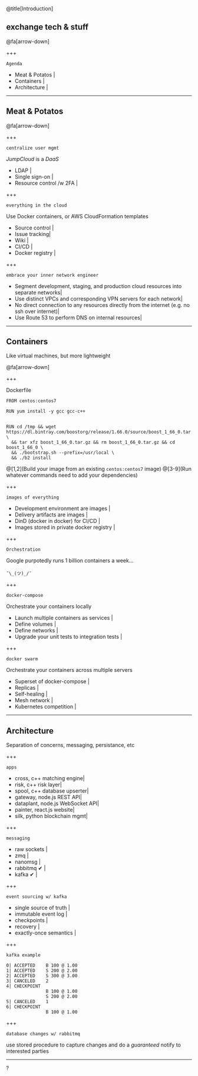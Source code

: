 @title[Introduction]

## exchange tech & stuff

@fa[arrow-down]

+++

`Agenda`

* Meat & Potatos |
* Containers |
* Architecture |

---

## Meat & Potatos

@fa[arrow-down]

+++

`centralize user mgmt`

<i>JumpCloud</i> is a <i>DaaS</i>

* LDAP |
* Single sign-on |
* Resource control /w 2FA |

+++

`everything in the cloud`

Use Docker containers, or AWS CloudFormation templates

* Source control |
* Issue tracking|
* Wiki |
* CI/CD |
* Docker registry |

+++

`embrace your inner network engineer`

* Segment development, staging, and production cloud resources into separate networks|
* Use distinct VPCs and corresponding VPN servers for each network|
* No direct connection to any resources directly from the internet (e.g. no ssh over internet)|
* Use Route 53 to perform DNS on internal resources|

---

## Containers

Like virtual machines, but more lightweight

@fa[arrow-down]

+++

Dockerfile

```
FROM centos:centos7

RUN yum install -y gcc gcc-c++


RUN cd /tmp && wget https://dl.bintray.com/boostorg/release/1.66.0/source/boost_1_66_0.tar.gz \
  && tar xfz boost_1_66_0.tar.gz && rm boost_1_66_0.tar.gz && cd boost_1_66_0 \
  && ./bootstrap.sh --prefix=/usr/local \
  && ./b2 install
```

@[1,2](Build your image from an existing `centos:centos7` image)
@[3-9](Run whatever commands need to add your dependencies)

+++

`images of everything`

* Development environment are images |
* Delivery artifacts are images |
* DinD (docker in docker) for CI/CD |
* Images stored in private docker registry |

+++

`Orchestration`

Google purpotedly runs 1 billion containers a week...
<br><br>
`¯\_(ツ)_/¯`

+++

`docker-compose`

Orchestrate your containers locally

* Launch multiple containers as services |
* Define volumes |
* Define networks |
* Upgrade your unit tests to integration tests |

+++

`docker swarm`

Orchestrate your containers across multiple servers

* Superset of docker-compose |
* Replicas |
* Self-healing |
* Mesh network |
* Kubernetes competition |

---

## Architecture

Separation of concerns, messaging, persistance, etc

+++

`apps`

* cross, c++ matching engine|
* risk, c++ risk layer|
* spool, c++ database upserter|
* gateway, node.js REST API|
* dataplant, node.js WebSocket API|
* painter, react.js website|
* silk, python blockchain mgmt|

+++

`messaging`

* raw sockets |
* zmq |
* nanomsg |
* rabbitmq ✔ |
* kafka ✔ |

+++

`event sourcing w/ kafka`

* single source of truth |
* immutable event log |
* checkpoints |
* recovery |
* exactly-once semantics |

+++

`kafka example`

```
0| ACCEPTED    B 100 @ 1.00
1| ACCEPTED    S 200 @ 2.00
2| ACCEPTED    S 300 @ 3.00
3| CANCELED    2
4| CHECKPOINT
               B 100 @ 1.00
               S 200 @ 2.00
5| CANCELED    1
6| CHECKPOINT
               B 100 @ 1.00
```

+++

`database changes w/ rabbitmq`

use stored procedure to capture changes and do a <i>guaranteed</i> notify to interested parties

---

?
